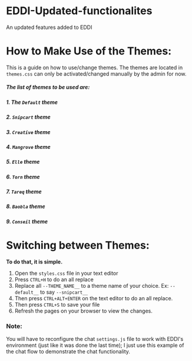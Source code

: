 # **EDDI-Updated-functionalites**
An updated features added to EDDI


# **How to Make Use of the Themes:**
This is a guide on how to use/change themes. The themes are located in `themes.css` can only be activated/changed
manually by the admin for now.

##### The list of themes to be used are:

##### 1. The `Default` theme
##### 2. `Snipcart` theme
##### 3. `Creative` theme
##### 4. `Mangrove` theme
##### 5. `Elle` theme
##### 6. `Torn` theme
##### 7. `Tareq` theme
##### 8. `Baobla` theme
##### 9. `Conseil` theme

# **Switching between Themes:**

**To do that, it is simple.**
1. Open the `styles.css` file in your text editor
2. Press `CTRL+H` to do an all replace
3. Replace all `--THEME_NAME__` to a theme name of your choice. Ex: `--default__` to say `--snipcart__`
4. Then press `CTRL+ALT+ENTER` on the text editor to do an all replace.
5. Then press `CTRL+S` to save your file
6. Refresh the pages on your browser to view the changes.

### **Note:**
You will have to reconfigure the chat `settings.js` file to work with EDDI's environment (just like it was done the last
time); I just use this example of the chat flow to demonstrate the chat functionality.
